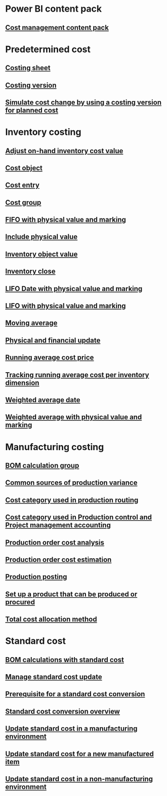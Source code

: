 # Power BI content pack
## [Cost management content pack](/dynamics365/operations/dev-itpro/analytics-bi-reporting/cost-management-content-pack?toc=/dynamics365/operations/toc.json)
# Predetermined cost
## [Costing sheet](costing-sheets.md)
## [Costing version](costing-versions.md)
## [Simulate cost change by using a costing version for planned cost](simulate-cost-changes-costing-version-planned-costs.md)
# Inventory costing
## [Adjust on-hand inventory cost value](adjust-hand-inventory-cost-values.md)
## [Cost object](cost-object.md)
## [Cost entry](cost-entries.md)
## [Cost group](cost-groups.md)
## [FIFO with physical value and marking](fifo-physical-value-marking.md)
## [Include physical value](include-physical-value.md)
## [Inventory object value](physical-quantity.md)
## [Inventory close](inventory-close.md)
## [LIFO Date with physical value and marking](lifo-date-physical-value-marking.md)
## [LIFO with physical value and marking](lifo-physical-value-marking.md)
## [Moving average](moving-average.md)
## [Physical and financial update](physical-financial-updates.md)
## [Running average cost price](running-average-cost-price.md)
## [Tracking running average cost per inventory dimension](track-running-average-cost-per-inventory-dimension.md)
## [Weighted average date](weighted-average-date.md)
## [Weighted average with physical value and marking](weighted-average-physical-value-marking.md)
# Manufacturing costing
## [BOM calculation group](bom-calculation-groups.md)
## [Common sources of production variance](common-sources-of-production-variances.md)
## [Cost category used in production routing](cost-categories-used-production-routings.md)
## [Cost category used in Production control and Project management accounting](cost-categories-used-production-control-project-management-accounting.md)
## [Production order cost analysis](production-order-cost-analysis.md)
## [Production order cost estimation](production-order-cost-estimation.md)
## [Production posting](production-posting.md)
## [Set up a product that can be produced or procured](manufactured-items-treated-as-purchased-items.md)
## [Total cost allocation method](methodology-total-cost-allocation.md)
# Standard cost
## [BOM calculations with standard cost](information-used-bom-calculations-standard-costs.md)
## [Manage standard cost update](manage-standard-cost-updates.md)
## [Prerequisite for a standard cost conversion](prerequisites-standard-cost-conversion.md)
## [Standard cost conversion overview](standard-cost-conversion-overview.md)
## [Update standard cost in a manufacturing environment](update-standard-costs-manufacturing-environment.md)
## [Update standard cost for a new manufactured item](update-standard-costs-new-manufactured-item.md)
## [Update standard cost in a non-manufacturing environment](update-standard-costs-non-manufacturing-environment.md)


